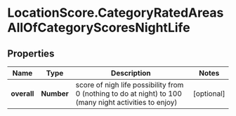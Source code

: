# LocationScore.CategoryRatedAreasAllOfCategoryScoresNightLife

## Properties

Name | Type | Description | Notes
------------ | ------------- | ------------- | -------------
**overall** | **Number** | score of nigh life possibility from 0 (nothing to do at night) to 100 (many night activities to enjoy) | [optional] 



